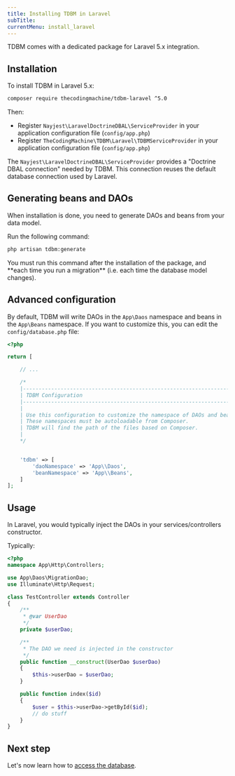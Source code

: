 ```yaml
---
title: Installing TDBM in Laravel
subTitle: 
currentMenu: install_laravel
---
```


TDBM comes with a dedicated package for Laravel 5.x integration.

## Installation

To install TDBM in Laravel 5.x:

```bash
composer require thecodingmachine/tdbm-laravel ^5.0
```

Then:

* Register `Nayjest\LaravelDoctrineDBAL\ServiceProvider` in your application configuration file (`config/app.php`)
* Register `TheCodingMachine\TDBM\Laravel\TDBMServiceProvider` in your application configuration file (`config/app.php`)

<div class="alert alert-info">The <code>Nayjest\LaravelDoctrineDBAL\ServiceProvider</code> provides a "Doctrine DBAL connection" needed by TDBM. This connection reuses the default database connection used by Laravel.</div>

## Generating beans and DAOs

When installation is done, you need to generate DAOs and beans from your data model.

Run the following command:

```bash
php artisan tdbm:generate
```

<div class="alert alert-danger">You must run this command after the installation of the package, and **each time you run a migration** (i.e. each time the database model changes).</div>

## Advanced configuration

By default, TDBM will write DAOs in the `App\Daos` namespace and beans in the `App\Beans` namespace.
If you want to customize this, you can edit the `config/database.php` file:

```php
<?php

return [

    // ...

    /*
    |--------------------------------------------------------------------------
    | TDBM Configuration
    |--------------------------------------------------------------------------
    |
    | Use this configuration to customize the namespace of DAOs and beans.
    | These namespaces must be autoloadable from Composer.
    | TDBM will find the path of the files based on Composer.
    |
    */


    'tdbm' => [
        'daoNamespace' => 'App\\Daos',
        'beanNamespace' => 'App\\Beans',
    ]
];
```

Usage
-----

In Laravel, you would typically inject the DAOs in your services/controllers constructor.

Typically:

```php
<?php
namespace App\Http\Controllers;

use App\Daos\MigrationDao;
use Illuminate\Http\Request;

class TestController extends Controller
{
    /**
     * @var UserDao
     */
    private $userDao;

    /**
     * The DAO we need is injected in the constructor
     */
    public function __construct(UserDao $userDao)
    {
        $this->userDao = $userDao;
    }

    public function index($id)
    {
        $user = $this->userDao->getById($id);
        // do stuff
    }
}
```


Next step
---------

Let's now learn how to [access the database](quickstart.md).
